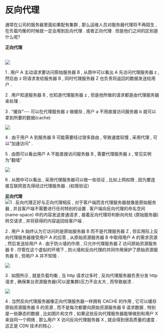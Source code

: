 # 反向代理

通常在公司的服务器里面如果配有集群 , 那么运维人员对服务器代理将不再陌生 , 在负载均衡的时候就一定会用到反向代理 . 或者正向代理 . 但是他们之间的区别是什么呢?

**正向代理**

[  
![](https://img.hacpai.com/file/2017/2/637420bcbc2548c48a9e0e13a98906b7.png)](https://img.hacpai.com/file/2017/2/637420bcbc2548c48a9e0e13a98906b7.png?imageView2/2/w/768/format/jpg/interlace/0/q)

1 . 用户 A 主动请求要访问原始服务器 B , 从图中可以看出 A 先访问代理服务器 z , 然后由 z 将请求发给服务器 B , 同时代理服务器 Z 也负责将返回的数据发送给用户 . 

2 . 用户知道服务器 B , 也知道代理服务器 z , 但是他所做的请求都是由代理服务器来处理 . 

3 . “缓存”--- 可以在代理服务器 z 做缓存 , 用户 a 不用直接访问服务器 b 就可以拿到所要的数据\(cache\)

[![](https://img.hacpai.com/file/2017/2/05b687ab09e642a393a3cba81d912319.png)](https://img.hacpai.com/file/2017/2/05b687ab09e642a393a3cba81d912319.png?imageView2/2/w/768/format/jpg/interlace/0/q)

4 . 由于用户 A 到服务器 B 可能需要经过很多路由 , 导致速度较慢 , 采用代理 , 可以“加速访问” . 

5 . 由图可以看出用户 A 不能直接访问服务器 B , 需要代理服务器 z , 常见实例为“翻墙”

[![](https://img.hacpai.com/file/2017/2/d77afb44a17a4b01b48d3a928df6ad78.png)](https://img.hacpai.com/file/2017/2/d77afb44a17a4b01b48d3a928df6ad78.png?imageView2/2/w/768/format/jpg/interlace/0/q)

6 . 从图中可以看出 , 采用代理服务器可以做一些验证 , 比如上网权限 , 因为要连接互联网首先得经过代理服务器 . \(权限验证\)

**反向代理**[  
![](https://img.hacpai.com/file/2017/2/de54cd5216514286b07721ffa1ccccef.png)](https://img.hacpai.com/file/2017/2/de54cd5216514286b07721ffa1ccccef.png?imageView2/2/w/768/format/jpg/interlace/0/q)1 . 反向代理正好与正向代理相反 , 对于客户端而言代理服务器就像是原始服务器 , 并且客户端不需要进行任何特别的设置 . 客户端向反向代理的命名空间 \(name-space\) 中的内容发送普通请求 , 接着反向代理将判断向何处 \(原始服务器\) 转交请求 , 并将获得的内容返回给客户端 . 

2 . 用户 A 始终认为它访问的是原始服务器 B 而不是代理服务器 Z , 但实用际上反向代理服务器接受用户 A 的应答 , 从原始资源服务器 B 中取得用户 A 的需求资源 , 然后发送给用户 A . 由于防火墙的作用 , 只允许代理服务器 Z 访问原始资源服务器 B . 尽管在这个虚拟的环境下 , 防火墙和反向代理的共同作用保护了原始资源服务器 B , 但用户 A 并不知情 .   


[![](https://img.hacpai.com/file/2017/2/d794433d7f344ef2b7f26acb3531bdf5.png)](https://img.hacpai.com/file/2017/2/d794433d7f344ef2b7f26acb3531bdf5.png?imageView2/2/w/768/format/jpg/interlace/0/q)

3 . 如图所示 , 就是负载均衡 , 当 http 请求过多时 , 反向代理服务器负责分发 http 请求 , 确保某台资源服务器\(可以是集群\)压力不会太大 , 而导致崩溃 . 

[![](https://img.hacpai.com/file/2017/2/6bbb491d7e0a4e30b73da410cd5813a0.png)](https://img.hacpai.com/file/2017/2/6bbb491d7e0a4e30b73da410cd5813a0.png?imageView2/2/w/768/format/jpg/interlace/0/q)

4 . 当然反向代理服务器像正向代理服务器一样拥有 CACHE 的作用 , 它可以缓存原始资源服务器 B 的资源 , 而不是每次都要向原始资源服务器 B 请求数据 , 特别是一些静态的数据 , 比如图片和文件 , 如果这些反向代理服务器能够做到和用户 X 来自同一个网络 , 那么用户 X 访问反向代理服务器 X , 就会得到很高质量的速度 . 这正是 CDN 技术的核心 . 

